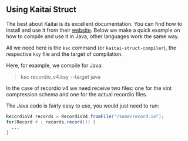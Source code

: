 ## Using Kaitai Struct

The best about Kaitai is its excellent documentation. You can find how to install and use it from their [website](https://kaitai.io/#quick-start). Below we make a quick example on how to compile and use it in Java, other languages work the same way.

All we need here is the `ksc` command (or `kaitai-struct-compiler`), the respective `ksy` file and the target of compilation. 

Here, for example, we compile for Java:

> ksc recordio_v4.ksy --target java

In the case of recordio v4 we need receive two files: one for the vint compression schema and one for the actual recordio files.

The Java code is fairly easy to use, you would just need to run:

```java
RecordioV4 records = RecordioV4.fromFile("/some/record.io");
for(Record r : records.record()) {
  ...
}
```
